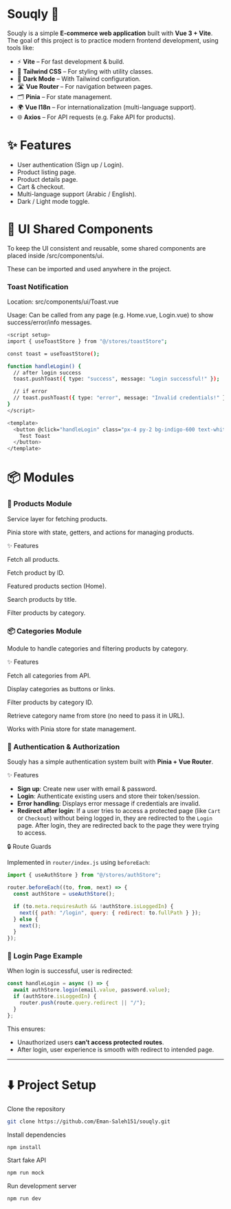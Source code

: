 # Souqly 🛒

Souqly is a simple **E-commerce web application** built with **Vue 3 + Vite**.  
The goal of this project is to practice modern frontend development, using tools like:

- ⚡ **Vite** – For fast development & build.
- 🎨 **Tailwind CSS** – For styling with utility classes.
- 🌙 **Dark Mode** – With Tailwind configuration.
- 🛣️ **Vue Router** – For navigation between pages.
- 🗂️ **Pinia** – For state management.
- 🌍 **Vue I18n** – For internationalization (multi-language support).
- 🌐 **Axios** – For API requests (e.g. Fake API for products).


# ✨ Features 

- User authentication (Sign up / Login).
- Product listing page.
- Product details page.
- Cart & checkout.
- Multi-language support (Arabic / English).
- Dark / Light mode toggle.


# 📂 UI Shared Components

To keep the UI consistent and reusable, some shared components are placed inside /src/components/ui.

These can be imported and used anywhere in the project.

### Toast Notification 
Location: src/components/ui/Toast.vue

Usage: Can be called from any page (e.g. Home.vue, Login.vue) to show success/error/info messages.

```bash
<script setup>
import { useToastStore } from "@/stores/toastStore";

const toast = useToastStore();

function handleLogin() {
  // after login success
  toast.pushToast({ type: "success", message: "Login successful!" });

  // if error
  // toast.pushToast({ type: "error", message: "Invalid credentials!" });
}
</script>

<template>
  <button @click="handleLogin" class="px-4 py-2 bg-indigo-600 text-white rounded">
    Test Toast
  </button>
</template>
```


# 📦 Modules
### 🛒 Products Module
Service layer for fetching products.

Pinia store with state, getters, and actions for managing products.

✨ Features

Fetch all products.

Fetch product by ID.

Featured products section (Home).

Search products by title.

Filter products by category.

### 📦 Categories Module
Module to handle categories and filtering products by category.

✨ Features

Fetch all categories from API.

Display categories as buttons or links.

Filter products by category ID.

Retrieve category name from store (no need to pass it in URL).

Works with Pinia store for state management.

### 🔐 Authentication & Authorization

Souqly has a simple authentication system built with **Pinia + Vue Router**.

✨ Features

* **Sign up**: Create new user with email & password.
* **Login**: Authenticate existing users and store their token/session.
* **Error handling**: Displays error message if credentials are invalid.
* **Redirect after login**: If a user tries to access a protected page (like `Cart` or `Checkout`) without being logged in, they are redirected to the `Login` page.
  After login, they are redirected back to the page they were trying to access.

🔒 Route Guards

Implemented in `router/index.js` using `beforeEach`:

```js
import { useAuthStore } from "@/stores/authStore";

router.beforeEach((to, from, next) => {
  const authStore = useAuthStore();

  if (to.meta.requiresAuth && !authStore.isLoggedIn) {
    next({ path: "/login", query: { redirect: to.fullPath } });
  } else {
    next();
  }
});
```

### 🔑 Login Page Example

When login is successful, user is redirected:

```js
const handleLogin = async () => {
  await authStore.login(email.value, password.value);
  if (authStore.isLoggedIn) {
    router.push(route.query.redirect || "/");
  }
};
```

This ensures:

* Unauthorized users **can’t access protected routes**.
* After login, user experience is smooth with redirect to intended page.

---



# ⬇️ Project Setup

Clone the repository
```bash
git clone https://github.com/Eman-Saleh151/souqly.git
```

Install dependencies
```bash
npm install
```

Start fake API
```bash
npm run mock
```

Run development server
```bash
npm run dev
```

